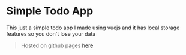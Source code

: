 # Simple Todo App 
This just a simple todo app I made using vuejs
and it has local storage features so you don't lose your data
> Hosted on github pages [here](https://abdoarafh.github.io/simple-todo/)
